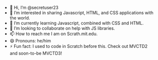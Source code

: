 - 👋 Hi, I’m @secretuser23
- 👀 I’m interested in sharing Javascript, HTML, and CSS applications with the world.
- 🌱 I’m currently learning Javascript, combined with CSS and HTML.
- 💞️ I’m looking to collaborate on help with JS libraries.
- 📫 How to reach me I am on Scrath.mit.edu.
- 😄 Pronouns: he/him
- ⚡ Fun fact: I used to code in Scratch before this. Check out MVCTD2 and soon-to-be MVCTD3!

<!---
secretuser23/secretuser23 is a ✨ special ✨ repository because its `README.md` (this file) appears on your GitHub profile.
You can click the Preview link to take a look at your changes.
--->
